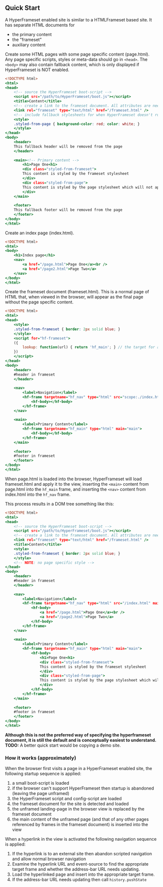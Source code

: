 ## Quick Start

A HyperFrameset enabled site is similar to a HTMLFrameset based site. It has separate HTML documents for 

- the primary content
- the "frameset"
- auxiliary content

Create some HTML pages with some page specific content (page.html).
Any page specific scripts, styles or meta-data should go in `<head>`. 
The `<body>` may also contain fallback content, which is
only displayed if HyperFrameset is NOT enabled.

``` .html
<!DOCTYPE html>
<html>
<head>
	<!-- source the HyperFrameset boot-script -->
	<script src="/path/to/HyperFrameset/boot.js"></script>
	<title>Content</title>
	<!-- create a link to the frameset document. All attributes are needed -->
	<link rel="frameset" type="text/html" href="/frameset.html" />
	<!-- include fallback stylesheets for when HyperFrameset doesn't run. -->
	<style>
	.styled-from-page { background-color: red; color: white; }
	</style>
</head>
<body>
	<header>
	This fallback header will be removed from the page
	</header>
	
	<main><!-- Primary content -->
		<h1>Page One<h1>
		<div class="styled-from-frameset">
		This content is styled by the frameset stylesheet
		</div>	
		<div class="styled-from-page">
		This content is styled by the page stylesheet which will not apply in the frameset view. 
		</div>	
	</main>
	
	<footer>
	This fallback footer will be removed from the page
	</footer>
</body>
</html>
```

Create an index page (index.html).

``` .html
<!DOCTYPE html>
<html>
<body>
	<h1>Index page</h1>
	<nav>
		<a href="/page.html">Page One</a><br />
		<a href="/page2.html">Page Two</a>
	</nav>
</body>
</html>
```


Create the frameset document (frameset.html).
This is a normal page of HTML that, when viewed in the browser,
will appear as the final page without the page specific content. 

``` .html
<!DOCTYPE html>
<html>
<head>
	<style>
	.styled-from-frameset { border: 2px solid blue; }
	</style>
	<script for="hf-frameset">
	({
		lookup: function(url) { return 'hf_main'; } // the target for all same-scope hyperlinks
	})
	</script>
</head>
<body>
	<header>
	#header in frameset
	</header>
	
	<nav>
		<label>Navigation</label>
		<hf-frame targetname="hf_nav" type="html" src="scope:./index.html" main="nav">
			<hf-body></hf-body>
		</hf-frame>
	</nav>
	
	<main>
		<label>Primary Content</label>
		<hf-frame targetname="hf_main" type="html" main="main">
			<hf-body></hf-body>
		</hf-frame>
	</main>
	
	<footer>
	#footer in frameset
	</footer>
</body>
</html>
```

When page.html is loaded into the browser, HyperFrameset will load frameset.html and apply it to the view,
inserting the `<main>` content from page.html into the `hf_main` frame,
and inserting the `<nav>` content from index.html into the `hf_nav` frame.

This process results in a DOM tree something like this:

``` .html
<!DOCTYPE html>
<html>
<head>
	<!-- source the HyperFrameset boot-script -->
	<script src="/path/to/HyperFrameset/boot.js"></script>
	<!-- create a link to the frameset document. All attributes are needed -->
	<link rel="frameset" type="text/html" href="/frameset.html" />
	<title>Content</title>
	<style>
	.styled-from-frameset { border: 2px solid blue; }
	</style>
	<!-- NOTE: no page specific style -->
</head>
<body>
	<header>
	#header in frameset
	</header>
	
	<nav>
		<label>Navigation</label>
		<hf-frame targetname="hf_nav" type="html" src="/index.html" main="nav">
			<hf-body>
				<a href="/page.html">Page One</a><br />
				<a href="/page2.html">Page Two</a>
			</hf-body>
		</hf-frame>
	</nav>
	
	<main>
		<label>Primary Content</label>
		<hf-frame targetname="hf_main" type="html" main="main">
			<hf-body>
				<h1>Page One<h1>
				<div class="styled-from-frameset">
				This content is styled by the frameset stylesheet
				</div>	
				<div class="styled-from-page">
				This content is styled by the page stylesheet which will not apply in the frameset view. 
				</div>	
			</hf-body>
		</hf-frame>
	</main>
	
	<footer>
	#footer in frameset
	</footer>
</body>
</html>
```

**Although this is not the preferred way of specifying the hyperframeset document, it is still the default and is conceptually easiest to understand.**  
**TODO:** A better quick start would be copying a demo site.


### How it works (approximately)

When the browser first visits a page in a HyperFrameset enabled site, the following startup sequence is applied:

1. a small boot-script is loaded
2. if the browser can't support HyperFrameset then startup is abandoned (leaving the page unframed)
3. the HyperFrameset script and config-script are loaded
4. the frameset document for the site is detected and loaded
5. the unframed landing-page in the browser view is replaced by the frameset document
6. the main content of the unframed page (and that of any other pages referenced by frames in the frameset document) is inserted into the view

When a hyperlink in the view is activated the following navigation sequence is applied:

1. If the hyperlink is to an external site then abandon scripted navigation and allow normal browser navigation
2. Examine the hyperlink URL and event-source to find the appropriate target frame and whether the address-bar URL needs updating.
3. Load the hyperlinked page and insert into the appropriate target frame.
4. If the address-bar URL needs updating then call `history.pushState`

